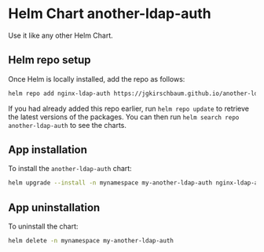 # Helm Chart another-ldap-auth

Use it like any other Helm Chart.

## Helm repo setup

Once Helm is locally installed, add the repo as follows:

```bash
helm repo add nginx-ldap-auth https://jgkirschbaum.github.io/another-ldap-auth
```

If you had already added this repo earlier, run `helm repo update` to retrieve
the latest versions of the packages.  You can then run `helm search repo another-ldap-auth`
to see the charts.

## App installation

To install the `another-ldap-auth` chart:

```bash
helm upgrade --install -n mynamespace my-another-ldap-auth nginx-ldap-auth/another-ldap-auth
```

## App uninstallation

To uninstall the chart:

```bash
helm delete -n mynamespace my-another-ldap-auth
```
